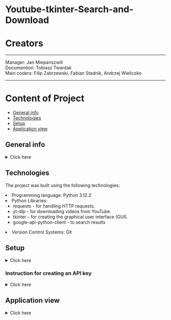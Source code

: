 # Youtube-tkinter-Search-and-Download

# Creators
--------------------------------------------------

Manager: Jan Miepariszwili<br>
Documention: Tobiasz Twardak <br>
Main coders: Filip Zabrzewski, Fabian Stadnik, Andrzej Wieliczko

---------------------------------------------------



# Content of Project
* [General info](#general-info)
* [Technologies](#technologies)
* [Setup](#setup)
* [Application view](#application-view)




## General info
<details>

<summary>Click here</summary>
<li>The program is designed for searching YouTube videos and downloading them.<br><br>
<li>It allows users to quickly and easily download any YouTube video.<br><br>
<li>The main advantage of this program is that it eliminates the need for a YouTube Premium subscription, which is required for direct downloads on YouTube.
</details>


## Technologies
The project was built using the following technologies: <br>
<li>Programming language: Python 3.12.2 <br>
<li>Python Libraries:
<ul><li>requests - for handling HTTP requests.<br>
<li>yt-dlp - for downloading videos from YouTube.<br>
<li>tkinter - for creating the graphical user interface (GUI).<br>
<li>google-api-python-client - to search results
</ul><li>Version Control Systems: Git



## Setup
<details>
<summary>Click here </summary>
1. Create your API key by following the instructions below. <br><br>
2. Type the command 'python install.py' in the console, and all the required libraries will be downloaded automatically. <br><br>
3. Run the GUI2.py file.<br> <br>
4. Enter the name of the video you are interested in into the search field. After clicking on your chosen result, our program will immediately start downloading it in MP4 format.<br> <br>
5. The video will be downloaded to your computer.
</details>

### Instruction for creating an API key
<details>
<summary>Click here</summary>
1. Open google cloud<br>
2. Search youtube data api v3<br>
3. Click enable and manage<br>
<img src ="first screen.png" width = 40% height = 40%> </img> <br>
4. Open credentials tab, click create credentials and API<br>
<img src ="second screen.png" width = 40% height = 40%> </img> <br>
5. Copy your api key and open file API.py in youtube-tkinter-search-and-download folder
<br>
6. Paste your api in variable API = ""

</details>


## Application view
<details>
    
<summary>Click here</summary>




<img src="obrazek.png">
</details>
